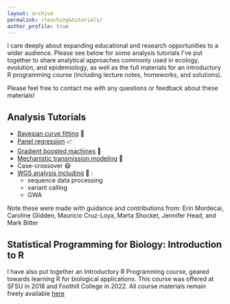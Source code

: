 ```yaml
---
layout: archive
permalink: /teaching&tutorials/
author_profile: true
---
```


I care deeply about expanding educational and research opportunities to a wider audience. Please see below for some analysis tutorials I've put together to share analytical approaches commonly used in ecology, evolution, and epidemiology, as well as the full materials for an introductory R programming course (including lecture notes, homeworks, and solutions).

Please feel free to contact me with any questions or feedback about these materials!

## Analysis Tutorials ##

- [Bayesian curve fitting](https://github.com/lcouper/AnalysisTutorials/tree/main/BayesianCurveFitting) 🧠
- [Panel regression](https://github.com/lcouper/AnalysisTutorials/tree/main/PanelRegression)  📈
- [Gradient boosted machines](https://github.com/lcouper/AnalysisTutorials/tree/main/GradientBoostedMachines) 🌳
- [Mechanistic transmission modeling](https://github.com/lcouper/AnalysisTutorials/tree/main/MechanisticTransmissionModel) 🦟 
- Case-crossover 😷
- [WGS analysis including](https://github.com/lcouper/MosquitoThermalSelection/tree/main/Sequence_Analysis) 🧬 :
  - sequence data processing
  - variant calling
  - GWA

Note these were made with guidance and contributions from: Erin Mordecai, Caroline Glidden, Mauricio Cruz-Loya, Marta Shocket, Jennifer Head, and Mark Bitter

## Statistical Programming for Biology: Introduction to R ##

I have also put together an Introductory R Programming course, geared towards learning R for biological applications. This course was offered at SFSU in 2018 and Foothill College in 2022. All course materials remain freely available [here](https://github.com/lcouper/RprogrammingCourse) 
